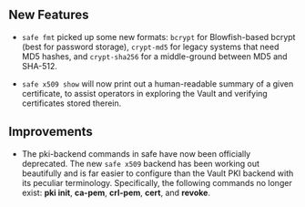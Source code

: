 ## New Features

- `safe fmt` picked up some new formats: `bcrypt` for
  Blowfish-based bcrypt (best for password storage), `crypt-md5`
  for legacy systems that need MD5 hashes, and `crypt-sha256` for
  a middle-ground between MD5 and SHA-512.

- `safe x509 show` will now print out a human-readable summary of
  a given certificate, to assist operators in exploring the Vault
  and verifying certificates stored therein.

## Improvements

- The pki-backend commands in safe have now been officially
  deprecated.  The new `safe x509` backend has been working out
  beautifully and is far easier to configure than the Vault PKI
  backend with its peculiar terminology.  Specifically, the
  following commands no longer exist: **pki init**, **ca-pem**,
  **crl-pem**, **cert**, and **revoke**.
